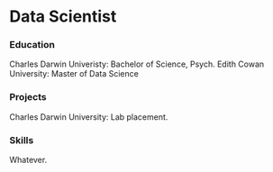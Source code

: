 # Data Scientist

### Education
Charles Darwin Univeristy: Bachelor of Science, Psych.
Edith Cowan University: Master of Data Science

### Projects
Charles Darwin University: Lab placement.

### Skills
Whatever.
